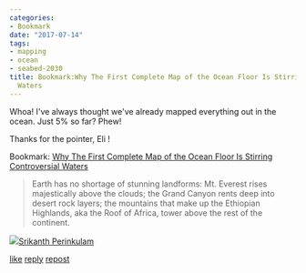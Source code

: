 ```yaml
---
categories:
- Bookmark
date: "2017-07-14"
tags:
- mapping
- ocean
- seabed-2030
title: Bookmark:Why The First Complete Map of the Ocean Floor Is Stirring Controversial
  Waters
---
```


Whoa! I've always thought we've already mapped everything out in the ocean. Just 5% so far? Phew!

Thanks for the pointer, Eli !

Bookmark: [Why The First Complete Map of the Ocean Floor Is Stirring Controversial Waters](http://www.smithsonianmag.com/science-nature/first-complete-map-ocean-floor-stirring-controversial-waters-180963993/)

> Earth has no shortage of stunning landforms: Mt. Everest rises majestically above the clouds; the Grand Canyon rents deep into desert rock layers; the mountains that make up the Ethiopian Highlands, aka the Roof of Africa, tower above the rest of the continent.

![](images/cropped-cropped-SP01-550afdebv1_site_icon.png)[Srikanth Perinkulam](https://srikanthperinkulam.com)

[like](https://twitter.com/intent/favorite?tweet_id=885834600605417472) [reply](https://twitter.com/intent/tweet?tweet_id=885834600605417472) [repost](https://twitter.com/intent/retweet?tweet_id=885834600605417472)
